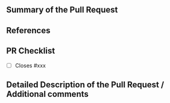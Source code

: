 <!-- Enter a brief description/summary of your PR here. What does it fix/what does it change/how was it tested (even manually, if necessary)? -->

## Summary of the Pull Request

<!-- Other than the issue solved, is this relevant to any other issues/existing PRs? -->

## References

## PR Checklist

- [ ] Closes #xxx

<!-- Provide a more detailed description of the PR, other things fixed or any additional comments/features here -->

## Detailed Description of the Pull Request / Additional comments
